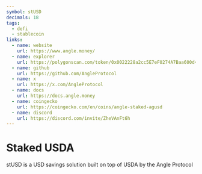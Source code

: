 ```yaml
---
symbol: stUSD
decimals: 18
tags:
  - defi
  - stablecoin
links:
  - name: website
    url: https://www.angle.money/
  - name: explorer
    url: https://polygonscan.com/token/0x0022228a2cc5E7eF0274A7Baa600d44da5aB5776
  - name: github
    url: https://github.com/AngleProtocol
  - name: x
    url: https://x.com/AngleProtocol
  - name: docs
    url: https://docs.angle.money
  - name: coingecko
    url: https://coingecko.com/en/coins/angle-staked-agusd
  - name: discord
    url: https://discord.com/invite/ZheVAnFt6h
---
```


# Staked USDA

stUSD is a USD savings solution built on top of USDA by the Angle Protocol
